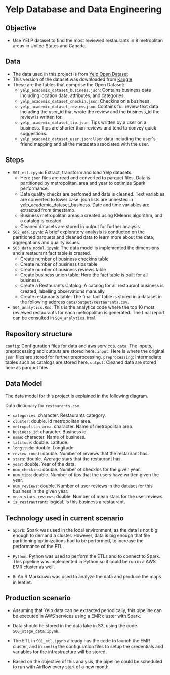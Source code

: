 # Yelp Database and Data Engineering 

## Objective 

- Use YELP dataset to find the most reviewed restaurants in 8 metroplitan areas in United States and Canada.

## Data

- The data used in this project is from  [Yelp Open Dataset](https://www.yelp.com/dataset)
- This version of the dataset was downloaded from [Kaggle](https://www.yelp.com/dataset)
- These are the tables that comprise the Open Dataset:
    + `yelp_academic_dataset_business.json`: Contains business data including location data, attributes, and categories.
    + `yelp_academic_dataset_checkin.json`: Checkins on a business.
    + `yelp_academic_dataset_review.json`: Contains full review text data including the user_id that wrote the review and the business_id the review is written for.
    + `yelp_academic_dataset_tip.json`: Tips written by a user on a business. Tips are shorter than reviews and tend to convey quick suggestions.
    + `yelp_academic_dataset_user.json`: User data including the user's friend mapping and all the metadata associated with the user.

## Steps

- `S01_etl.ipynb`: Extract, transform and load Yelp datasets.
    + Here `json` files are read and converted to parquet files. Data is partitioned by metropolitan_area and year to optimize Spark performance.
    + Data quality checks are perfomed and data is cleaned. Text variables are converted to lower case, json lists are unnested in yelp_academic_dataset_business. Date and time variables are extracted from timestamp.
    + Business metropolitan areas a created using KMeans algorithm, and a catalog is created
    + Cleaned datasets are stored in output for further analysis.
- `S02_eda.ipynb`: A brief exploratory analysis is conducted on the partitioned parquets and cleaned data to learn more about the data, aggregations and quality issues.
- `S03_data_model.ipynb`: The data model is implemented the dimensions and a restaurant fact table is created.
    + Create number of business checkins table
    + Create number of business tips table
    + Create number of business reviews table
    + Create business union table: Here the fact table is built for all business.
    + Create a Restaurants Catalog: A catalog for all restaurant business is created, labelling observations manually.
    + Create restaurants table. The final fact table is stored in a dataset in the following address `data/output/restaurants.csv`. 
- `S04_analytics.Rmd`: This is the analytics code where the top 10 most reviewed restaurants for each metropolitan is generated. The final report can be consulted in `S04_analytics.html`

## Repository structure

`config`: Configuration files for data and aws services.
`data`: The inputs, preprocessing and outputs are stored here.
    `input`: Here is where the original `json` files are stored for further preprocessing.
    `preprocessing`: Intermediate tables such as catalogs are stored here.
    `output`: Cleaned data are stored here as parquet files.

## Data Model
 
The data model for this project is explained in the following diagram.


Data dictionary for `restaurants.csv`

- `categories`: character. Restaurants category.
- `cluster`: double. Id metropolitan area.
- `metropolitan_area`: character. Name of metropolitan area.
- `business_id`: character. Business id.
- `name`: character. Name of business.
- `latitude`: double. Latitude.
- `longitude`: double. Longitude.
- `review_count`: double. Number of reviews that the restaurant has.
- `stars`: double. Average stars that the restaurant has.
- `year`: double. Year of the data.
- `num_checkins`: double. Number of checkins for the given year.
- `num_tips`: double. Number of tips that the users have written given the year.
- `num_reviews`: double. Number of user reviews in the dataset for this business in the given year.
- `mean_stars_reviews`: double. Number of mean stars for the user reviews.
- `is_restrautrant`: logical. Is this business a restaurant.


## Technology used in current scenario

- `Spark`: Spark was used in the local environment, as the data is not big enough to demand a cluster. However, data is big enough that file partitioning optimizations had to be performed, to increase the performance of the ETL.

- `Python`: Python was used to perform the ETLs and to connect to Spark. This pipeline was implemented in Python so it could be run in a AWS EMR cluster as well.

- `R`: An R Markdown was used to analyze the data and produce the maps in leaflet.

## Production scenario

- Assuming that Yelp data can be extracted periodically, this pipeline can be executed in AWS services using a EMR cluster with Spark.

- Data should be stored in the data lake in S3, using the code `S00_stage_data.ipynb`.

- The ETL in `S01_etl.ipynb` already has the code to launch the EMR cluster, and in `config` the configuration files to setup the credentials and variables for the infrastructure will be stored.

- Based on the objective of this analysis, the pipeline could be scheduled to run with Airflow every start of a new month.